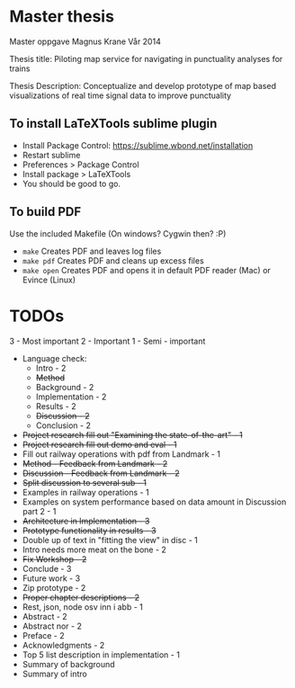 Master thesis
==================

Master oppgave Magnus Krane
Vår 2014


Thesis title:
Piloting map service for navigating in punctuality analyses for trains

Thesis Description:
Conceptualize and develop prototype of map based visualizations of real time signal data to improve punctuality

To install LaTeXTools sublime plugin
------
 * Install Package Control: https://sublime.wbond.net/installation
 * Restart sublime
 * Preferences > Package Control
 * Install package > LaTeXTools
 * You should be good to go.

To build PDF
-------
Use the included Makefile (On windows? Cygwin then? :P)
 * ```make``` Creates PDF and leaves log files
 * ```make pdf``` Creates PDF and cleans up excess files
 * ```make open``` Creates PDF and opens it in default PDF reader (Mac) or Evince (Linux)


 TODOs
 ========
 3 - Most important
 2 - Important
 1 - Semi - important
 * Language check:
 	* Intro - 2
 	* ~~Method~~
 	* Background - 2 
 	* Implementation - 2
 	* Results - 2
 	* ~~Discussion - 2~~
 	* Conclusion - 2
 * ~~Project research fill out "Examining the state-of-the-art" - 1~~
 * ~~Project research fill out demo and eval - 1~~
 * Fill out railway operations with pdf from Landmark - 1
 * ~~Method - Feedback from Landmark - 2~~
 * ~~Discussion - Feedback from Landmark - 2~~
 * ~~Split discussion to several sub - 1~~
 * Examples in railway operations - 1
 * Examples on system performance based on data amount in Discussion part 2 - 1
 * ~~Architecture in Implementation - 3~~
 * ~~Prototype functionality in results - 3~~
 * Double up of text in "fitting the view" in disc - 1
 * Intro needs more meat on the bone - 2
 * ~~Fix Workshop - 2~~
 * Conclude - 3
 * Future work - 3 
 * Zip prototype - 2
 * ~~Proper chapter descriptions - 2~~
 * Rest, json, node osv inn i abb - 1
 * Abstract - 2
 * Abstract nor - 2 
 * Preface - 2
 * Acknowledgments - 2
 * Top 5 list description in implementation - 1
 * Summary of background
 * Summary of intro
